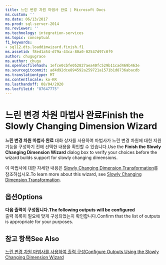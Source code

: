 ```yaml
---
title: 느린 변경 차원 마법사 완료 | Microsoft Docs
ms.custom: ''
ms.date: 06/13/2017
ms.prod: sql-server-2014
ms.reviewer: ''
ms.technology: integration-services
ms.topic: conceptual
f1_keywords:
- sql12.dts.loaddimwizard.finish.f1
ms.assetid: f8ed1a54-d79a-43ca-80a0-02547d97c0f9
author: chugugrace
ms.author: chugu
ms.openlocfilehash: 1efce0cbfe052827aea40fc529b11cad469b463e
ms.sourcegitcommit: ad4d92dce894592a259721a1571b1d8736abacdb
ms.translationtype: MT
ms.contentlocale: ko-KR
ms.lasthandoff: 08/04/2020
ms.locfileid: "87647775"
---
```

# <a name="finish-the-slowly-changing-dimension-wizard"></a><span data-ttu-id="8ceb8-102">느린 변경 차원 마법사 완료</span><span class="sxs-lookup"><span data-stu-id="8ceb8-102">Finish the Slowly Changing Dimension Wizard</span></span>
  <span data-ttu-id="8ceb8-103">**느린 변경 차원 마법사 완료** 대화 상자를 사용하여 마법사가 느린 변경 차원에 대한 지원 기능을 구성하기 전에 선택한 내용을 확인할 수 있습니다.</span><span class="sxs-lookup"><span data-stu-id="8ceb8-103">Use the **Finish the Slowly Changing Dimension Wizard** dialog box to verify your choices before the wizard builds support for slowly changing dimensions.</span></span>  
  
 <span data-ttu-id="8ceb8-104">이 마법사에 대한 자세한 내용은 [Slowly Changing Dimension Transformation](slowly-changing-dimension-transformation.md)를 참조하십시오.</span><span class="sxs-lookup"><span data-stu-id="8ceb8-104">To learn more about this wizard, see [Slowly Changing Dimension Transformation](slowly-changing-dimension-transformation.md).</span></span>  
  
## <a name="options"></a><span data-ttu-id="8ceb8-105">옵션</span><span class="sxs-lookup"><span data-stu-id="8ceb8-105">Options</span></span>  
 <span data-ttu-id="8ceb8-106">**다음 출력이 구성됩니다.**</span><span class="sxs-lookup"><span data-stu-id="8ceb8-106">**The following outputs will be configured**</span></span>  
 <span data-ttu-id="8ceb8-107">출력 목록이 필요에 맞게 구성되었는지 확인합니다.</span><span class="sxs-lookup"><span data-stu-id="8ceb8-107">Confirm that the list of outputs is appropriate for your purposes.</span></span>  
  
## <a name="see-also"></a><span data-ttu-id="8ceb8-108">참고 항목</span><span class="sxs-lookup"><span data-stu-id="8ceb8-108">See Also</span></span>  
 [<span data-ttu-id="8ceb8-109">느린 변경 차원 마법사를 사용하여 출력 구성</span><span class="sxs-lookup"><span data-stu-id="8ceb8-109">Configure Outputs Using the Slowly Changing Dimension Wizard</span></span>](configure-outputs-using-the-slowly-changing-dimension-wizard.md)  
  
  
